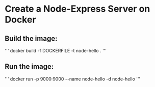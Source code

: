 # Create a Node-Express Server on Docker

## Build the image:
'''
docker build -f DOCKERFILE -t node-hello .
'''

## Run the image:
'''
docker run -p 9000:9000 --name node-hello -d node-hello
'''